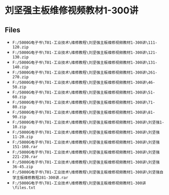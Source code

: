 # 刘坚强主板维修视频教材1-300讲

## Files

- `F:/5000G电子书\T01-工业技术\维修教程\刘坚强主板维修视频教材1-300讲\111-120.zip`
- `F:/5000G电子书\T01-工业技术\维修教程\刘坚强主板维修视频教材1-300讲\121-130.zip`
- `F:/5000G电子书\T01-工业技术\维修教程\刘坚强主板维修视频教材1-300讲\131-140.zip`
- `F:/5000G电子书\T01-工业技术\维修教程\刘坚强主板维修视频教材1-300讲\261-270.zip`
- `F:/5000G电子书\T01-工业技术\维修教程\刘坚强主板维修视频教材1-300讲\46-50.zip`
- `F:/5000G电子书\T01-工业技术\维修教程\刘坚强主板维修视频教材1-300讲\51-60.zip`
- `F:/5000G电子书\T01-工业技术\维修教程\刘坚强主板维修视频教材1-300讲\71-80.zip`
- `F:/5000G电子书\T01-工业技术\维修教程\刘坚强主板维修视频教材1-300讲\81-90.zip`
- `F:/5000G电子书\T01-工业技术\维修教程\刘坚强主板维修视频教材1-300讲\刘坚强1-10.zip`
- `F:/5000G电子书\T01-工业技术\维修教程\刘坚强主板维修视频教材1-300讲\刘坚强11-20.zip`
- `F:/5000G电子书\T01-工业技术\维修教程\刘坚强主板维修视频教材1-300讲\刘坚强151-160.rar`
- `F:/5000G电子书\T01-工业技术\维修教程\刘坚强主板维修视频教材1-300讲\刘坚强221-230.rar`
- `F:/5000G电子书\T01-工业技术\维修教程\刘坚强主板维修视频教材1-300讲\刘坚强36-45.zip`
- `F:/5000G电子书\T01-工业技术\维修教程\刘坚强主板维修视频教材1-300讲\刘坚强自学主板维修教程281-300讲.rar`
- `F:/5000G电子书\T01-工业技术\维修教程\刘坚强主板维修视频教材1-300讲\files.txt`
